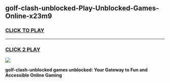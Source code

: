 
## golf-clash-unblocked-Play-Unblocked-Games-Online-x23m9
<h3>
<a href="https://premium76.site?title=golf-clash-unblocked&ref=25A">CLICK TO PLAY</a></h3>
<hr>

<h3>
<a href="https://premium76.site?title=golf-clash-unblocked&ref=25A">CLICK 2 PLAY</a>
  
</h3>

<a href="https://premium76.site?title=golf-clash-unblocked&ref=25A"><img src="https://clearcache.store/games.png"></a>


**golf-clash-unblocked games unblocked: Your Gateway to Fun and Accessible Online Gaming**
